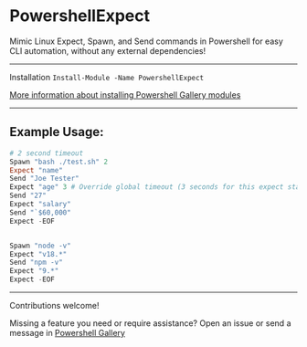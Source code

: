 # PowershellExpect

Mimic Linux Expect, Spawn, and Send commands in Powershell for easy CLI automation, without any external dependencies!

----

Installation
`Install-Module -Name PowershellExpect`

[More information about installing Powershell Gallery modules](https://learn.microsoft.com/en-us/powershell/module/powershellget/install-module?view=powershellget-2.x)

----

## Example Usage:
```powershell
# 2 second timeout
Spawn "bash ./test.sh" 2
Expect "name"
Send "Joe Tester"
Expect "age" 3 # Override global timeout (3 seconds for this expect statement)
Send "27"
Expect "salary"
Send "`$60,000"
Expect -EOF


Spawn "node -v"
Expect "v18.*"
Send "npm -v"
Expect "9.*"
Expect -EOF
```

---

Contributions welcome!

Missing a feature you need or require assistance? Open an issue or send a message in [Powershell Gallery](https://www.powershellgallery.com/packages/PowershellExpect)
